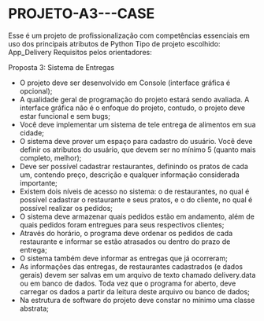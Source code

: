 # PROJETO-A3---CASE
Esse é um projeto de profissionalização com competências essenciais em uso dos principais atributos de Python
Tipo de projeto escolhido: App_Delivery 
Requisitos pelos orientadores:

Proposta 3: Sistema de Entregas
- O projeto deve ser desenvolvido em Console (interface gráfica é opcional);
- A qualidade geral de programação do projeto estará sendo avaliada. A interface
gráfica não é o enfoque do projeto, contudo, o projeto deve estar funcional e sem
bugs;
- Você deve implementar um sistema de tele entrega de alimentos em sua cidade;
- O sistema deve prover um espaço para cadastro do usuário. Você deve definir os
atributos do usuário, que devem ser no mínimo 5 (quanto mais completo, melhor);
- Deve ser possível cadastrar restaurantes, definindo os pratos de cada um, contendo
preço, descrição e qualquer informação considerada importante;
- Existem dois níveis de acesso no sistema: o de restaurantes, no qual é possível
cadastrar o restaurante e seus pratos, e o do cliente, no qual é possível realizar os
pedidos;
- O sistema deve armazenar quais pedidos estão em andamento, além de quais
pedidos foram entregues para seus respectivos clientes;
- Através do horário, o programa deve ordenar os pedidos de cada restaurante e
informar se estão atrasados ou dentro do prazo de entrega;
- O sistema também deve informar as entregas que já ocorreram;
- As informações das entregas, de restaurantes cadastrados (e dados gerais) devem
ser salvas em um arquivo de texto chamado delivery.data ou em banco de dados.
Toda vez que o programa for aberto, deve carregar os dados a partir da leitura deste
arquivo ou banco de dados;
- Na estrutura de software do projeto deve constar no mínimo uma classe abstrata; 
